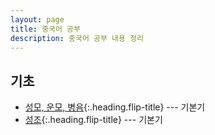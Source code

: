 ```yaml
---
layout: page
title: 중국어 공부
description: 중국어 공부 내용 정리
---
```


## 기초
* [성모, 운모, 병음]{:.heading.flip-title} --- 기본기
* [성조]{:.heading.flip-title} --- 기본기

[성모, 운모, 병음]: basic.md
[성조]: tone.md